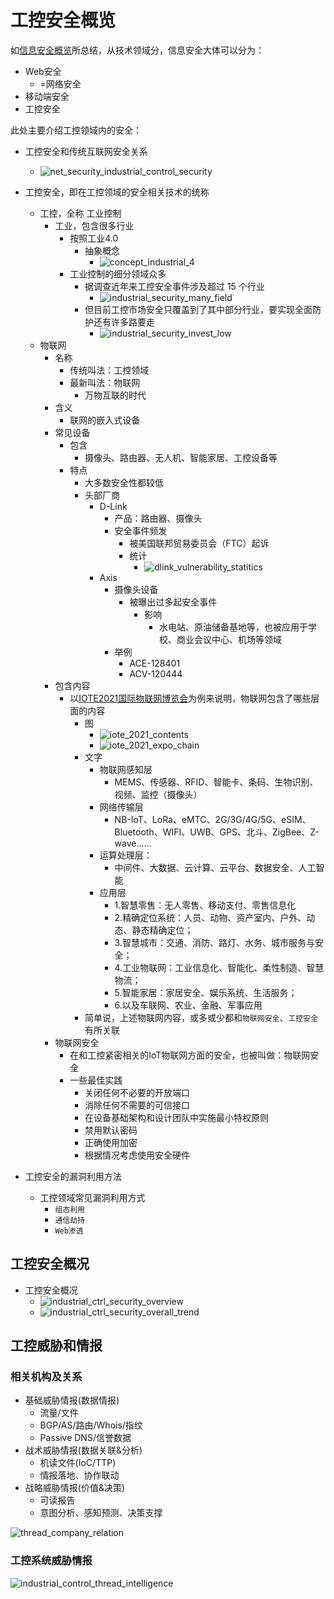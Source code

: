 # 工控安全概览

如[信息安全概览](https://book.crifan.com/books/information_security_overview/website/)所总结，从技术领域分，信息安全大体可以分为：

* Web安全
  * =网络安全
* 移动端安全
* 工控安全

此处主要介绍工控领域内的安全：

* 工控安全和传统互联网安全关系
  * ![net_security_industrial_control_security](../assets/img/net_security_industrial_control_security.png)
* 工控安全，即在工控领域的安全相关技术的统称
  * 工控，全称 工业控制
    * 工业，包含很多行业
      * 按照工业4.0
        * 抽象概念
          * ![concept_industrial_4](../assets/img/concept_industrial_4.jpg)
      * 工业控制的细分领域众多
        * 据调查近年来工控安全事件涉及超过 15 个行业
          * ![industrial_security_many_field](../assets/img/industrial_security_many_field.jpg)
        * 但目前工控市场安全只覆盖到了其中部分行业，要实现全面防护还有许多路要走
          * ![industrial_security_invest_low](../assets/img/industrial_security_invest_low.jpg)
  * 物联网
    * 名称
      * 传统叫法：工控领域
      * 最新叫法：物联网
        * 万物互联的时代
    * 含义
      * 联网的嵌入式设备
    * 常见设备
      * 包含
        * 摄像头、路由器、无人机、智能家居、工控设备等
      * 特点
        * 大多数安全性都较低
        * 头部厂商
          * D-Link
            * 产品：路由器、摄像头
            * 安全事件频发
              * 被美国联邦贸易委员会（FTC）起诉
              * 统计
                * ![dlink_vulnerability_statitics](../assets/img/dlink_vulnerability_statitics.png)
          * Axis
            * 摄像头设备
              * 被曝出过多起安全事件
                * 影响
                  * 水电站、原油储备基地等，也被应用于学校、商业会议中心、机场等领域
            * 举例
              * ACE-128401
              * ACV-120444
    * 包含内容
      * 以[IOTE2021国际物联网博览会](http://www.iote.com.cn)为例来说明，物联网包含了哪些层面的内容
        * 图
          * ![iote_2021_contents](../assets/img/iote_2021_contents.jpg)
          * ![iote_2021_expo_chain](../assets/img/iote_2021_expo_chain.jpg)
        * 文字
          * 物联网感知层
            * MEMS、传感器、RFID、智能卡、条码、生物识别、视频、监控（摄像头）
          * 网络传输层
            * NB-IoT、LoRa、eMTC、2G/3G/4G/5G、eSIM、Bluetooth、WIFI、UWB、GPS、北斗、ZigBee、Z-wave......
          * 运算处理层：
            * 中间件、大数据、云计算、云平台、数据安全、人工智能
          * 应用层
            * 1.智慧零售：无人零售、移动支付、零售信息化
            * 2.精确定位系统：人员、动物、资产室内、户外、动态、静态精确定位；
            * 3.智慧城市：交通、消防、路灯、水务、城市服务与安全；
            * 4.工业物联网：工业信息化、智能化、柔性制造、智慧物流；
            * 5.智能家居：家居安全、娱乐系统、生活服务；
            * 6.以及车联网、农业、金融、军事应用
        * 简单说，上述物联网内容，或多或少都和`物联网安全`、`工控安全`有所关联
    * 物联网安全
      * 在和工控紧密相关的IoT物联网方面的安全，也被叫做：物联网安全
      * 一些最佳实践
        * 关闭任何不必要的开放端口
        * 消除任何不需要的可信接口
        * 在设备基础架构和设计团队中实施最小特权原则
        * 禁用默认密码
        * 正确使用加密
        * 根据情况考虑使用安全硬件

* 工控安全的漏洞利用方法
  * 工控领域常见漏洞利用方式
    * `组态利用`
    * `通信劫持`
    * `Web渗透`

## 工控安全概况

* 工控安全概况
  * ![industrial_ctrl_security_overview](../assets/img/industrial_ctrl_security_overview.png)
  * ![industrial_ctrl_security_overall_trend](../assets/img/industrial_ctrl_security_overall_trend.png)

## 工控威胁和情报

### 相关机构及关系

* 基础威胁情报(数据情报)
  * 流量/文件
  * BGP/AS/路由/Whois/指纹
  * Passive DNS/信誉数据
* 战术威胁情报(数据关联&分析)
  * 机读文件(IoC/TTP)
  * 情报落地、协作联动
* 战略威胁情报(价值&决策)
  * 可读报告
  * 意图分析、感知预测、决策支撑

![thread_company_relation](../assets/img/thread_company_relation.png)

### 工控系统威胁情报

![industrial_control_thread_intelligence](../assets/img/industrial_control_thread_intelligence.png)

